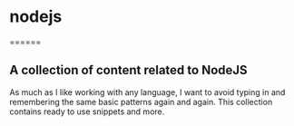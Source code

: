 # nodejs
======

## A collection of content related to NodeJS

As much as I like working with any language, I want to avoid typing in and remembering the same basic patterns again and again.
This collection contains ready to use snippets and more.
